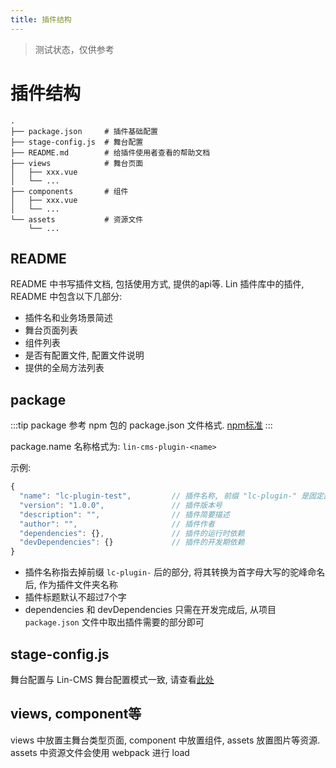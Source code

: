 ```yaml
---
title: 插件结构
---
```


> 测试状态，仅供参考

# <H2Icon /> 插件结构

```hash
.
├── package.json     # 插件基础配置
├── stage-config.js  # 舞台配置
├── README.md        # 给插件使用者查看的帮助文档
├── views            # 舞台页面
│   ├── xxx.vue
│   └── ...
├── components       # 组件
│   ├── xxx.vue
│   └── ...
└── assets           # 资源文件
    └── ...
```

## README

README 中书写插件文档, 包括使用方式, 提供的api等. Lin 插件库中的插件, README 中包含以下几部分:

* 插件名和业务场景简述
* 舞台页面列表
* 组件列表
* 是否有配置文件, 配置文件说明
* 提供的全局方法列表

## package

:::tip
package 参考 npm 包的 package.json 文件格式. [npm标准](https://docs.npmjs.com/files/package.json)
:::

package.name 名称格式为: `lin-cms-plugin-<name>`

示例:

```js
{
  "name": "lc-plugin-test",         // 插件名称, 前缀 "lc-plugin-" 是固定部分, 后面是插件名
  "version": "1.0.0",               // 插件版本号
  "description": "",                // 插件简要描述
  "author": "",                     // 插件作者
  "dependencies": {},               // 插件的运行时依赖
  "devDependencies": {}             // 插件的开发期依赖
}
```

* 插件名称指去掉前缀 `lc-plugin-` 后的部分, 将其转换为首字母大写的驼峰命名后, 作为插件文件夹名称
* 插件标题默认不超过7个字
* dependencies 和 devDependencies 只需在开发完成后, 从项目 `package.json` 文件中取出插件需要的部分即可

## stage-config.js

舞台配置与 Lin-CMS 舞台配置模式一致, 请查看[此处](#)

## views, component等

views 中放置主舞台类型页面, component 中放置组件, assets 放置图片等资源. assets 中资源文件会使用 webpack 进行 load
